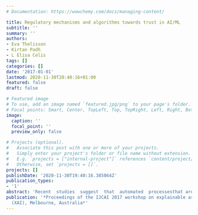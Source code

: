 ```yaml
---
# Documentation: https://wowchemy.com/docs/managing-content/

title: Regulatory mechanisms and algorithms towards trust in AI/ML
subtitle: ''
summary: ''
authors:
- Eva Thelisson
- Kirtan Padh
- L Elisa Celis
tags: []
categories: []
date: '2017-01-01'
lastmod: 2020-11-30T20:40:16+01:00
featured: false
draft: false

# Featured image
# To use, add an image named `featured.jpg/png` to your page's folder.
# Focal points: Smart, Center, TopLeft, Top, TopRight, Left, Right, BottomLeft, Bottom, BottomRight.
image:
  caption: ''
  focal_point: ''
  preview_only: false

# Projects (optional).
#   Associate this post with one or more of your projects.
#   Simply enter your project's folder or file name without extension.
#   E.g. `projects = ["internal-project"]` references `content/project/deep-learning/index.md`.
#   Otherwise, set `projects = []`.
projects: []
publishDate: '2020-11-30T19:40:16.385864Z'
publication_types:
- '1'
abstract: 'Recent  studies  suggest  that  automated  processesthat are prevalent in machine learning (ML) and ar-tificial intelligence (AI) can propagate and exacerbate systemic biases in society. This has led to callsfor regulatory mechanisms and algorithms that are transparent, trustworthy, and fair.  However, it remains unclear what form such mechanisms and algorithms can take.  In this paper we survey recent formal advances put forth by the EU, and consider what other mechanisms can be put in place in order to avoid discrimination and enhance fairness whenit comes to algorithm design and use.  We considerthis to be an important first step – enacting this vi-sion will require a concerted effort by policy makers, lawyers and computer scientist alike.'
publication: '*Proceedings of the IJCAI 2017 workshop on explainable artificial intelligence
  (XAI), Melbourne, Australia*'
---
```

